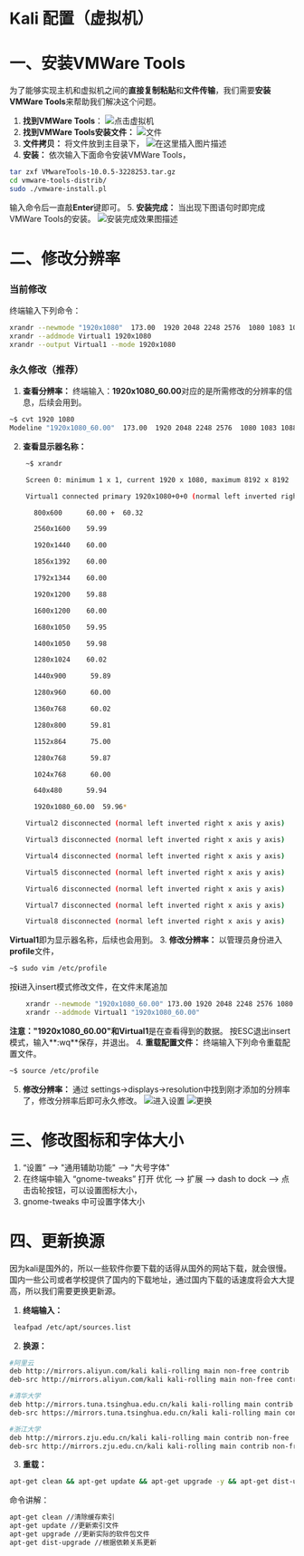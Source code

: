 # Kali 配置（虚拟机）

# 一、安装VMWare Tools

为了能够实现主机和虚拟机之间的**直接复制粘贴**和**文件传输**，我们需要**安装VMWare Tools**来帮助我们解决这个问题。
1. **找到VMWare Tools**：
![点击虚拟机](http://blog-img-figure.oss-cn-chengdu.aliyuncs.com/img/20200207110450982.png)
2. **找到VMWare Tools安装文件：**
![文件](http://blog-img-figure.oss-cn-chengdu.aliyuncs.com/img/20200207110717331.png)
3. **文件拷贝：**
将文件放到主目录下，
![在这里插入图片描述](http://blog-img-figure.oss-cn-chengdu.aliyuncs.com/img/20200207110818445.png)
4. **安装：**
依次输入下面命令安装VMWare Tools，
```bash
tar zxf VMwareTools-10.0.5-3228253.tar.gz
cd vmware-tools-distrib/
sudo ./vmware-install.pl
```
输入命令后一直敲**Enter**键即可。
5. **安装完成：**
当出现下图语句时即完成VMWare Tools的安装。
![安装完成效果图描述](http://blog-img-figure.oss-cn-chengdu.aliyuncs.com/img/20200207111210194.png)
# 二、修改分辨率
### 当前修改
终端输入下列命令：
```bash
xrandr --newmode "1920x1080"  173.00  1920 2048 2248 2576  1080 1083 1088 1120 -hsync +vsync
xrandr --addmode Virtual1 1920x1080
xrandr --output Virtual1 --mode 1920x1080
```
### 永久修改（推荐）
1. **查看分辨率：**
终端输入：**1920x1080_60.00**对应的是所需修改的分辨率的信息，后续会用到。
```bash
~$ cvt 1920 1080
Modeline "1920x1080_60.00"  173.00  1920 2048 2248 2576  1080 1083 1088 1120 -hsync +vsync
```
2. **查看显示器名称：**
```bash
    ~$ xrandr

    Screen 0: minimum 1 x 1, current 1920 x 1080, maximum 8192 x 8192

    Virtual1 connected primary 1920x1080+0+0 (normal left inverted right x axis y axis) 0mm x 0mm

      800x600      60.00 +  60.32 

      2560x1600    59.99 

      1920x1440    60.00 

      1856x1392    60.00 

      1792x1344    60.00 

      1920x1200    59.88 

      1600x1200    60.00 

      1680x1050    59.95 

      1400x1050    59.98 

      1280x1024    60.02 

      1440x900      59.89 

      1280x960      60.00 

      1360x768      60.02 

      1280x800      59.81 

      1152x864      75.00 

      1280x768      59.87 

      1024x768      60.00 

      640x480      59.94 

      1920x1080_60.00  59.96*

    Virtual2 disconnected (normal left inverted right x axis y axis)

    Virtual3 disconnected (normal left inverted right x axis y axis)

    Virtual4 disconnected (normal left inverted right x axis y axis)

    Virtual5 disconnected (normal left inverted right x axis y axis)

    Virtual6 disconnected (normal left inverted right x axis y axis)

    Virtual7 disconnected (normal left inverted right x axis y axis)

    Virtual8 disconnected (normal left inverted right x axis y axis)
```
**Virtual1**即为显示器名称，后续也会用到。
3. **修改分辨率：**
以管理员身份进入**profile**文件，
```bash
~$ sudo vim /etc/profile
```
按**i**进入insert模式修改文件，在文件末尾追加
```bash
    xrandr --newmode "1920x1080_60.00" 173.00 1920 2048 2248 2576 1080 1083 1088 1120 -hsync +vsync
    xrandr --addmode Virtual1 "1920x1080_60.00"
```
**注意："1920x1080_60.00"和Virtual1**是在查看得到的数据。
按ESC退出insert模式，输入**:wq**保存，并退出。
4. **重载配置文件：**
终端输入下列命令重载配置文件。
```bash
~$ source /etc/profile
```
5. **修改分辨率：**
通过 settings->displays->resolution中找到刚才添加的分辨率了，修改分辨率后即可永久修改。
![进入设置](http://blog-img-figure.oss-cn-chengdu.aliyuncs.com/img/20200207105005779.png)
![更换](http://blog-img-figure.oss-cn-chengdu.aliyuncs.com/img/20200207110036620.png)
# 三、修改图标和字体大小
1. “设置” --> "通用辅助功能" --> "大号字体"
2. 在终端中输入 “gnome-tweaks” 打开 优化 --> 扩展  --> dash to dock --> 点击齿轮按钮，可以设置图标大小，
3. gnome-tweaks 中可设置字体大小
# 四、更新换源
因为kali是国外的，所以一些软件你要下载的话得从国外的网站下载，就会很慢。国内一些公司或者学校提供了国内的下载地址，通过国内下载的话速度将会大大提高，所以我们需要更换更新源。
1. **终端输入：**
```bash
 leafpad /etc/apt/sources.list
```
2. **换源：**
```bash
#阿里云
deb http://mirrors.aliyun.com/kali kali-rolling main non-free contrib
deb-src http://mirrors.aliyun.com/kali kali-rolling main non-free contrib

#清华大学
deb http://mirrors.tuna.tsinghua.edu.cn/kali kali-rolling main contrib non-free
deb-src https://mirrors.tuna.tsinghua.edu.cn/kali kali-rolling main contrib non-free

#浙江大学
deb http://mirrors.zju.edu.cn/kali kali-rolling main contrib non-free
deb-src http://mirrors.zju.edu.cn/kali kali-rolling main contrib non-free
```
3. **重载：**
```bash
apt-get clean && apt-get update && apt-get upgrade -y && apt-get dist-upgrade -y
```
命令讲解：
```bash
apt-get clean //清除缓存索引
apt-get update //更新索引文件
apt-get upgrade //更新实际的软件包文件
apt-get dist-upgrade //根据依赖关系更新
```